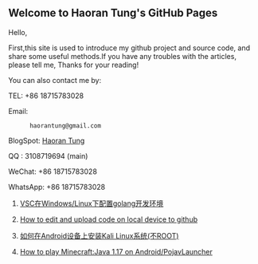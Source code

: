 ## Welcome to Haoran Tung's GitHub Pages
   




Hello,

First,this site is used to introduce my github project and source code, and share some useful methods.If you have any troubles with the articles, please tell me, Thanks for your reading! 

   You can also contact me by:

   TEL: +86 18715783028

   Email: 

          haorantung@gmail.com

   BlogSpot: [Haoran Tung](https://haorantung.blogspot.com)

   QQ : 3108719694 (main)

   WeChat: +86 18715783028

   WhatsApp: +86 18715783028

1. [VSC在Windows/Linux下配置golang开发环境](https://github.com/zh-sclz/Test_upload/blob/00aecaba7b050f2df0522dcc8f447544d24dca15/Blogspot/VSC%E5%9C%A8windows&Linux%E4%B8%8B%E9%85%8D%E7%BD%AEgolang%E7%8E%AF%E5%A2%83.pdf)

2. [How to edit and upload code on local device to github](https://zh-sclz.blogspot.com/2021/05/how-to-edit-and-upload-code-on-local.html?m=1)

3. [如何在Android设备上安装Kali Linux系统(不ROOT)](https://zh-sclz.blogspot.com/2021/02/androidkaliroot.html?m=1)

4. [How to play Minecraft:Java 1.17 on Android/PojavLauncher](https://zh-sclz.blogspot.com/2021/08/how-to-play-minecraftjava-on.html?m=1)
